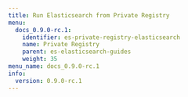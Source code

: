 ```yaml
---
title: Run Elasticsearch from Private Registry
menu:
  docs_0.9.0-rc.1:
    identifier: es-private-registry-elasticsearch
    name: Private Registry
    parent: es-elasticsearch-guides
    weight: 35
menu_name: docs_0.9.0-rc.1
info:
  version: 0.9.0-rc.1
---
```


